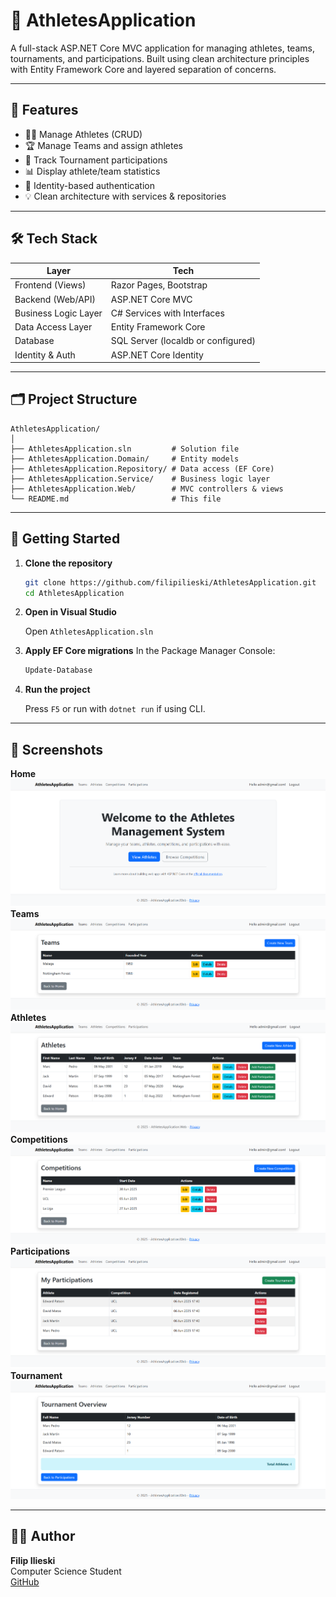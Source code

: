 # 🏅 AthletesApplication

A full-stack ASP.NET Core MVC application for managing athletes, teams, tournaments, and participations. Built using clean architecture principles with Entity Framework Core and layered separation of concerns.

---

## 📌 Features

- 🧍‍♂️ Manage Athletes (CRUD)
- 🏆 Manage Teams and assign athletes
- 🎯 Track Tournament participations
- 📊 Display athlete/team statistics
- 🔐 Identity-based authentication
- 💡 Clean architecture with services & repositories

---

## 🛠 Tech Stack

| Layer                     | Tech                                  |
|---------------------------|---------------------------------------|
| Frontend (Views)          | Razor Pages, Bootstrap                |
| Backend (Web/API)         | ASP.NET Core MVC                      |
| Business Logic Layer      | C# Services with Interfaces           |
| Data Access Layer         | Entity Framework Core                 |
| Database                  | SQL Server (localdb or configured)    |
| Identity & Auth           | ASP.NET Core Identity                 |

---

## 🗂 Project Structure

```
AthletesApplication/
│
├── AthletesApplication.sln         # Solution file
├── AthletesApplication.Domain/     # Entity models
├── AthletesApplication.Repository/ # Data access (EF Core)
├── AthletesApplication.Service/    # Business logic layer
├── AthletesApplication.Web/        # MVC controllers & views
└── README.md                       # This file
```

---

## 🚀 Getting Started

1. **Clone the repository**
   ```bash
   git clone https://github.com/filipilieski/AthletesApplication.git
   cd AthletesApplication
   ```

2. **Open in Visual Studio**

   Open `AthletesApplication.sln`
   
   
3. **Apply EF Core migrations**
   In the Package Manager Console:
   ```bash
   Update-Database
   ```

4. **Run the project**
   
   Press `F5` or run with `dotnet run` if using CLI.

---

## 📸 Screenshots

**Home**
![Home](screenshots/home.png)
**Teams**
![Teams](screenshots/teams.png)
**Athletes**
![Athletes](screenshots/athletes.png)
**Competitions**
![Competitions](screenshots/competitions.png)
**Participations**
![Participations](screenshots/participations.png)
**Tournament**
![Tournament](screenshots/tournament.png)

---

## 👨‍💻 Author

**Filip Ilieski**  
Computer Science Student  
[GitHub](https://github.com/filipilieski)
